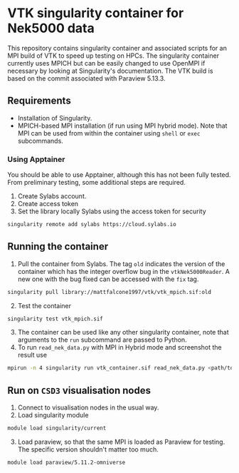 # VTK singularity container for Nek5000 data

This repository contains singularity container and associated scripts for an MPI build of VTK to speed up testing on HPCs. The singularity container currently uses MPICH but can be easily changed to use OpenMPI if necessary by looking at Singularity's documentation. The VTK build is based on the commit associated with Paraview 5.13.3.

## Requirements
* Installation of Singularity.
* MPICH-based MPI installation (if run using MPI hybrid mode).
Note that MPI can be used from within the container using `shell` or `exec` subcommands.

### Using Apptainer
You should be able to use Apptainer, although this has not been fully tested. From preliminary testing, some additional steps are required.
1. Create Sylabs account.
1. Create access token
1. Set the library locally Sylabs using the access token for security
```bash
singularity remote add sylabs https://cloud.sylabs.io
```

## Running the container
1. Pull the container from Sylabs. The tag `old` indicates the version of the container which has the integer overflow bug in the `vtkNek5000Reader`. A new one with the bug fixed can be accessed with the `fix` tag.
```bash
singularity pull library://mattfalcone1997/vtk/vtk_mpich.sif:old
```
2. Test the container
```bash
singularity test vtk_mpich.sif
```
3. The container can be used like any other singularity container, note that arguments to the `run` subcommand are passed to Python.
3. To run `read_nek_data.py` with MPI in Hybrid mode and screenshot the result use
```bash
mpirun -n 4 singularity run vtk_container.sif read_nek_data.py <path/to/data.nek5000> --screenshot
```

## Run on `CSD3` visualisation nodes
1. Connect to visualisation nodes in the usual way.
1. Load singularity module
```bash
module load singularity/current
```
3. Load paraview, so that the same MPI is loaded as Paraview for testing. The specific version shouldn't matter too much.
```bash
module load paraview/5.11.2-omniverse
```